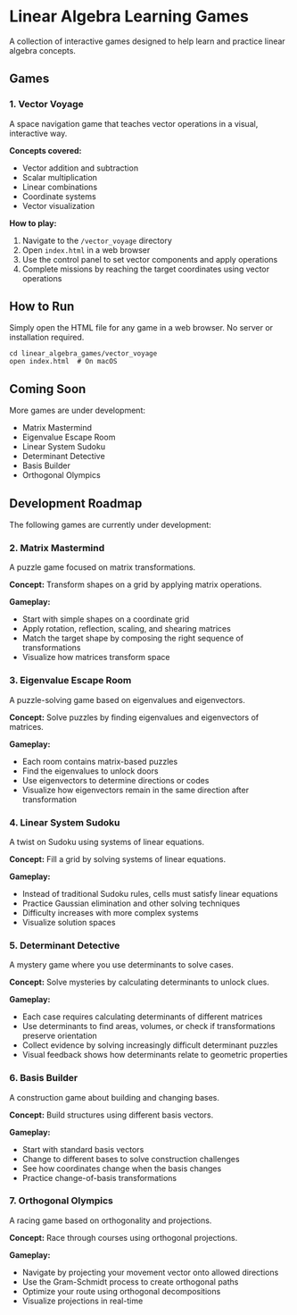 # Linear Algebra Learning Games

A collection of interactive games designed to help learn and practice linear algebra concepts.

## Games

### 1. Vector Voyage

A space navigation game that teaches vector operations in a visual, interactive way.

**Concepts covered:**
- Vector addition and subtraction
- Scalar multiplication
- Linear combinations
- Coordinate systems
- Vector visualization

**How to play:**
1. Navigate to the `/vector_voyage` directory
2. Open `index.html` in a web browser
3. Use the control panel to set vector components and apply operations
4. Complete missions by reaching the target coordinates using vector operations

## How to Run

Simply open the HTML file for any game in a web browser. No server or installation required.

```
cd linear_algebra_games/vector_voyage
open index.html  # On macOS
```

## Coming Soon

More games are under development:
- Matrix Mastermind
- Eigenvalue Escape Room
- Linear System Sudoku
- Determinant Detective
- Basis Builder
- Orthogonal Olympics

## Development Roadmap

The following games are currently under development:

### 2. Matrix Mastermind

A puzzle game focused on matrix transformations.

**Concept:** Transform shapes on a grid by applying matrix operations.

**Gameplay:**

* Start with simple shapes on a coordinate grid
* Apply rotation, reflection, scaling, and shearing matrices
* Match the target shape by composing the right sequence of transformations
* Visualize how matrices transform space

### 3. Eigenvalue Escape Room

A puzzle-solving game based on eigenvalues and eigenvectors.

**Concept:** Solve puzzles by finding eigenvalues and eigenvectors of matrices.

**Gameplay:**

* Each room contains matrix-based puzzles
* Find the eigenvalues to unlock doors
* Use eigenvectors to determine directions or codes
* Visualize how eigenvectors remain in the same direction after transformation

### 4. Linear System Sudoku

A twist on Sudoku using systems of linear equations.

**Concept:** Fill a grid by solving systems of linear equations.

**Gameplay:**

* Instead of traditional Sudoku rules, cells must satisfy linear equations
* Practice Gaussian elimination and other solving techniques
* Difficulty increases with more complex systems
* Visualize solution spaces

### 5. Determinant Detective

A mystery game where you use determinants to solve cases.

**Concept:** Solve mysteries by calculating determinants to unlock clues.

**Gameplay:**

* Each case requires calculating determinants of different matrices
* Use determinants to find areas, volumes, or check if transformations preserve orientation
* Collect evidence by solving increasingly difficult determinant puzzles
* Visual feedback shows how determinants relate to geometric properties

### 6. Basis Builder

A construction game about building and changing bases.

**Concept:** Build structures using different basis vectors.

**Gameplay:**

* Start with standard basis vectors
* Change to different bases to solve construction challenges
* See how coordinates change when the basis changes
* Practice change-of-basis transformations

### 7. Orthogonal Olympics

A racing game based on orthogonality and projections.

**Concept:** Race through courses using orthogonal projections.

**Gameplay:**

* Navigate by projecting your movement vector onto allowed directions
* Use the Gram-Schmidt process to create orthogonal paths
* Optimize your route using orthogonal decompositions
* Visualize projections in real-time
